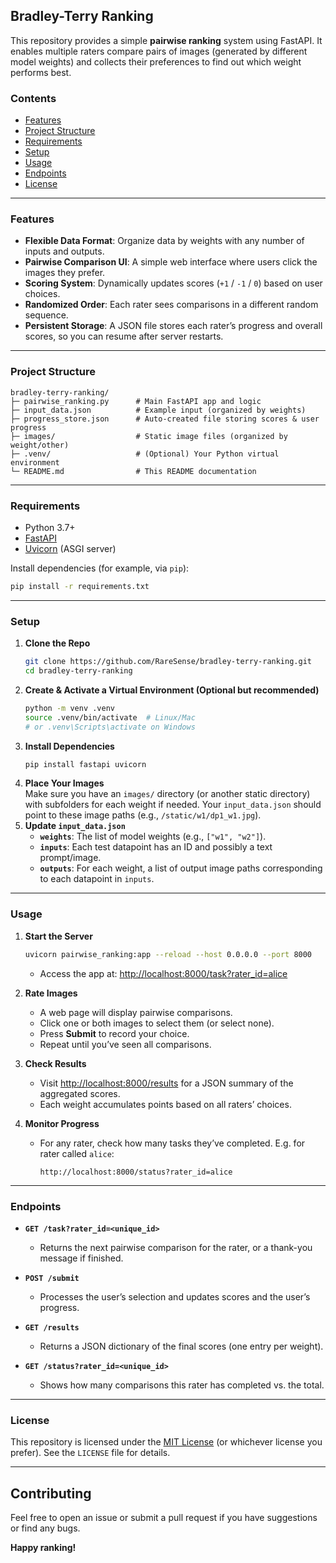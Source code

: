 ## Bradley-Terry Ranking

This repository provides a simple **pairwise ranking** system using FastAPI. 
It enables multiple raters compare pairs of images (generated by different model weights) and collects their preferences to find out which weight performs best.

### Contents

- [Features](#features)  
- [Project Structure](#project-structure)  
- [Requirements](#requirements)  
- [Setup](#setup)  
- [Usage](#usage)  
- [Endpoints](#endpoints)  
- [License](#license)  

---

### Features
- **Flexible Data Format**: Organize data by weights with any number of inputs and outputs.  
- **Pairwise Comparison UI**: A simple web interface where users click the images they prefer.  
- **Scoring System**: Dynamically updates scores (`+1` / `-1` / `0`) based on user choices.  
- **Randomized Order**: Each rater sees comparisons in a different random sequence.  
- **Persistent Storage**: A JSON file stores each rater’s progress and overall scores, so you can resume after server restarts.

---

### Project Structure

```
bradley-terry-ranking/
├─ pairwise_ranking.py      # Main FastAPI app and logic
├─ input_data.json          # Example input (organized by weights)
├─ progress_store.json      # Auto-created file storing scores & user progress
├─ images/                  # Static image files (organized by weight/other)
├─ .venv/                   # (Optional) Your Python virtual environment
└─ README.md                # This README documentation
```

---

### Requirements
- Python 3.7+  
- [FastAPI](https://fastapi.tiangolo.com/)  
- [Uvicorn](https://www.uvicorn.org/) (ASGI server)

Install dependencies (for example, via `pip`):

```bash
pip install -r requirements.txt
```

---

### Setup

1. **Clone the Repo**  
   ```bash
   git clone https://github.com/RareSense/bradley-terry-ranking.git
   cd bradley-terry-ranking
   ```
2. **Create & Activate a Virtual Environment (Optional but recommended)**  
   ```bash
   python -m venv .venv
   source .venv/bin/activate  # Linux/Mac
   # or .venv\Scripts\activate on Windows
   ```
3. **Install Dependencies**  
   ```bash
   pip install fastapi uvicorn
   ```
4. **Place Your Images**  
   Make sure you have an `images/` directory (or another static directory) with subfolders for each weight if needed. Your `input_data.json` should point to these image paths (e.g., `/static/w1/dp1_w1.jpg`).
5. **Update `input_data.json`**  
   - **`weights`**: The list of model weights (e.g., `["w1", "w2"]`).  
   - **`inputs`**: Each test datapoint has an ID and possibly a text prompt/image.  
   - **`outputs`**: For each weight, a list of output image paths corresponding to each datapoint in `inputs`.

---

### Usage

1. **Start the Server**  
   ```bash
   uvicorn pairwise_ranking:app --reload --host 0.0.0.0 --port 8000
   ```
   - Access the app at: [http://localhost:8000/task?rater_id=alice](http://localhost:8000/task?rater_id=alice)

2. **Rate Images**  
   - A web page will display pairwise comparisons.  
   - Click one or both images to select them (or select none).  
   - Press **Submit** to record your choice.  
   - Repeat until you’ve seen all comparisons.

3. **Check Results**  
   - Visit [http://localhost:8000/results](http://localhost:8000/results) for a JSON summary of the aggregated scores.  
   - Each weight accumulates points based on all raters’ choices.

4. **Monitor Progress**  
   - For any rater, check how many tasks they’ve completed. E.g. for rater called `alice`:
     ```
     http://localhost:8000/status?rater_id=alice
     ```

---

### Endpoints

- **`GET /task?rater_id=<unique_id>`**  
  - Returns the next pairwise comparison for the rater, or a thank-you message if finished.

- **`POST /submit`**  
  - Processes the user’s selection and updates scores and the user’s progress.

- **`GET /results`**  
  - Returns a JSON dictionary of the final scores (one entry per weight).

- **`GET /status?rater_id=<unique_id>`**  
  - Shows how many comparisons this rater has completed vs. the total.

---

### License

This repository is licensed under the [MIT License](LICENSE) (or whichever license you prefer). See the `LICENSE` file for details.

---

## Contributing
Feel free to open an issue or submit a pull request if you have suggestions or find any bugs.  

**Happy ranking!**